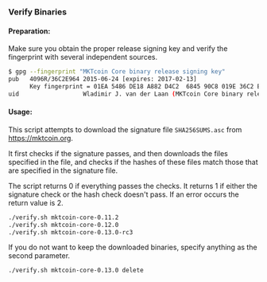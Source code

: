 ### Verify Binaries

#### Preparation:

Make sure you obtain the proper release signing key and verify the fingerprint with several independent sources.

```sh
$ gpg --fingerprint "MKTcoin Core binary release signing key"
pub   4096R/36C2E964 2015-06-24 [expires: 2017-02-13]
      Key fingerprint = 01EA 5486 DE18 A882 D4C2  6845 90C8 019E 36C2 E964
uid                  Wladimir J. van der Laan (MKTcoin Core binary release signing key) <laanwj@gmail.com>
```

#### Usage:

This script attempts to download the signature file `SHA256SUMS.asc` from https://mktcoin.org.

It first checks if the signature passes, and then downloads the files specified in the file, and checks if the hashes of these files match those that are specified in the signature file.

The script returns 0 if everything passes the checks. It returns 1 if either the signature check or the hash check doesn't pass. If an error occurs the return value is 2.


```sh
./verify.sh mktcoin-core-0.11.2
./verify.sh mktcoin-core-0.12.0
./verify.sh mktcoin-core-0.13.0-rc3
```

If you do not want to keep the downloaded binaries, specify anything as the second parameter.

```sh
./verify.sh mktcoin-core-0.13.0 delete
```
